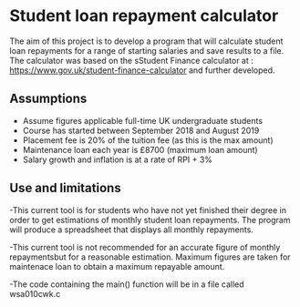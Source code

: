 # Student loan repayment calculator

The aim of this project is to develop a program that will calculate student loan repayments for a range of starting salaries and save results to a file. The calculator was based on the sStudent Finance calculator at : https://www.gov.uk/student-finance-calculator and further developed.

## Assumptions

- Assume figures applicable full-time UK undergraduate students
- Course has started between September 2018 and August 2019
- Placement fee is 20% of the tuition fee (as this is the max amount) 
- Maintenance loan each year is £8700 (maximum loan amount)
- Salary growth and inflation is at a rate of RPI + 3%

## Use and limitations

-This current tool is for students who have not yet finished their degree in order to get estimations of monthly student loan repayments. The program will produce a spreadsheet that displays all monthly repayments. 

-This current tool is not recommended for an accurate figure of monthly repaymentsbut for a reasonable estimation. Maximum figures are taken for maintenace loan to obtain a maximum repayable amount.

-The code containing the main() function will be in a file called wsa010cwk.c

